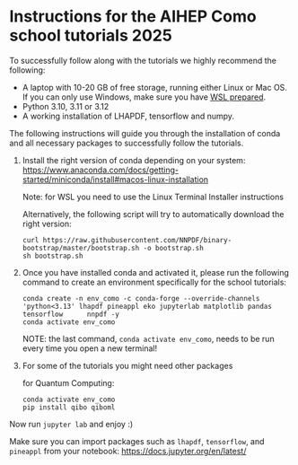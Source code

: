 # Instructions for the AIHEP Como school tutorials 2025

To successfully follow along with the tutorials we highly recommend the following:

- A laptop with 10-20 GB of free storage, running either Linux or Mac OS. If you can only use Windows, make sure you have [WSL prepared](https://learn.microsoft.com/en-us/windows/wsl/install).
- Python 3.10, 3.11 or 3.12
- A working installation of LHAPDF, tensorflow and numpy.

The following instructions will guide you through the installation of conda and all necessary packages to successfully follow the tutorials.

1. Install the right version of conda depending on your system: https://www.anaconda.com/docs/getting-started/miniconda/install#macos-linux-installation

    Note: for WSL you need to use the Linux Terminal Installer instructions
  
    Alternatively, the following script will try to automatically download the right version:
    ```
    curl https://raw.githubusercontent.com/NNPDF/binary-bootstrap/master/bootstrap.sh -o bootstrap.sh
    sh bootstrap.sh
    ```

2. Once you have installed conda and activated it, please run the following command to create an environment specifically for the school tutorials:

    ```
    conda create -n env_como -c conda-forge --override-channels 'python<3.13' lhapdf pineappl eko jupyterlab matplotlib pandas tensorflow      nnpdf -y
    conda activate env_como
    ```

    NOTE: the last command, `conda activate env_como`, needs to be run every time you open a new terminal!

3. For some of the tutorials you might need other packages

    for Quantum Computing:
    ```
    conda activate env_como
    pip install qibo qiboml
    ```

Now run `jupyter lab` and enjoy :)

Make sure you can import packages such as `lhapdf`, `tensorflow`, and `pineappl` from your notebook: https://docs.jupyter.org/en/latest/
